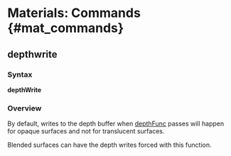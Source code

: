 # Materials: Commands {#mat_commands}
## depthwrite
### Syntax

**depthWrite**

### Overview

By default, writes to the depth buffer when
[depthFunc](depthFunc) passes will happen
for opaque surfaces and not for translucent surfaces.

Blended surfaces can have the depth writes forced with this function.
